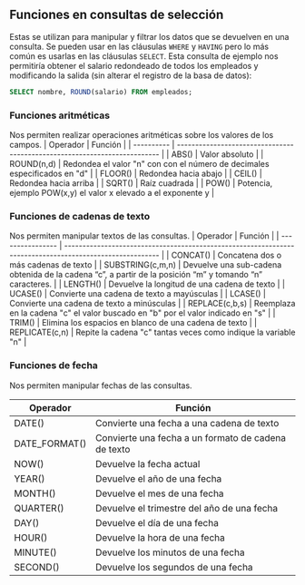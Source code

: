 
## Funciones en consultas de selección
Estas se utilizan para manipular y filtrar los datos que se devuelven en una consulta. Se pueden usar en las cláusulas `WHERE` y `HAVING` pero lo más común es usarlas en las cláusulas `SELECT`.
Esta consulta de ejemplo nos permitiría obtener el salario redondeado de todos los empleados y modificando la salida (sin alterar el registro de la basa de datos):
```sql
SELECT nombre, ROUND(salario) FROM empleados;
```


### Funciones aritméticas
Nos permiten realizar operaciones aritméticas sobre los valores de los campos.
| Operador   | Función                                                                   |
| ---------- | ------------------------------------------------------------------------- |
| ABS()      | Valor absoluto                                                            |
| ROUND(n,d) | Redondea el valor "n" con con el número de decimales especificados en "d" |
| FLOOR()    | Redondea hacia abajo                                                      |
| CEIL()     | Redondea hacia arriba                                                     |
| SQRT()     | Raíz cuadrada                                                             |
| POW()    | Potencia, ejemplo POW(x,y) el valor x elevado a el exponente y 			|

### Funciones de cadenas de texto
Nos permiten manipular textos de las consultas.
| Operador         | Función                                                                                                  |
| ---------------- | -------------------------------------------------------------------------------------------------------- |
| CONCAT()         | Concatena dos o más cadenas de texto                                                                     |
| SUBSTRING(c,m,n) | Devuelve una sub-cadena obtenida de la cadena “c”, a partir de la posición “m” y tomando “n” caracteres. |
| LENGTH()         | Devuelve la longitud de una cadena de texto                                                              |
| UCASE()          | Convierte una cadena de texto a mayúsculas                                                               |
| LCASE()          | Convierte una cadena de texto a minúsculas                                                               |
| REPLACE(c,b,s)   | Reemplaza en la cadena "c" el valor buscado en "b" por el valor indicado en "s"                          |
| TRIM()           | Elimina los espacios en blanco de una cadena de texto                                                    |
| REPLICATE(c,n)   | Repite la cadena "c" tantas veces como indique la variable "n"                                           |

### Funciones de fecha
Nos permiten manipular fechas de las consultas.

| Operador      | Función                                             |
| ------------- | --------------------------------------------------- |
| DATE()        | Convierte una fecha a una cadena de texto           |
| DATE_FORMAT() | Convierte una fecha a un formato de cadena de texto |
| NOW()         | Devuelve la fecha actual                            |
| YEAR()        | Devuelve el año de una fecha                        |
| MONTH()       | Devuelve el mes de una fecha                        |
| QUARTER()       | Devuelve el trimestre del año de una fecha        |
| DAY()         | Devuelve el día de una fecha                        |
| HOUR()        | Devuelve la hora de una fecha                       |
| MINUTE()      | Devuelve los minutos de una fecha                   |
| SECOND()      | Devuelve los segundos de una fecha                  |
